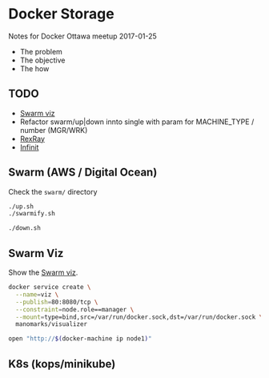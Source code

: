 # Docker Storage

Notes for Docker Ottawa meetup 2017-01-25

- The problem
- The objective
- The how

## TODO 
- [Swarm viz](https://github.com/ManoMarks/docker-swarm-visualizer)
- Refactor swarm/up|down innto single with param for MACHINE_TYPE / number (MGR/WRK)
- [RexRay](https://github.com/codedellemc/labs/tree/master/demo-persistence-with-postgres-docker)
- [Infinit](https://infinit.sh/get-started/linux)

## Swarm (AWS / Digital Ocean)
Check the `swarm/` directory
```bash
./up.sh 
./swarmify.sh

./down.sh
```

## Swarm Viz
Show the [Swarm viz](https://github.com/ManoMarks/docker-swarm-visualizer).
```bash
docker service create \
  --name=viz \
  --publish=80:8080/tcp \
  --constraint=node.role==manager \
  --mount=type=bind,src=/var/run/docker.sock,dst=/var/run/docker.sock \
  manomarks/visualizer

open "http://$(docker-machine ip node1)"
```

## K8s (kops/minikube)